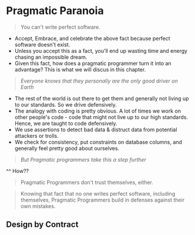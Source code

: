 # Pragmatic Paranoia

> You can't write perfect software.

- Accept, Embrace, and celebrate the above fact because perfect software doesn't exist.
- Unless you accept this as a fact, you'll end up wasting time and energy chasing an impossible dream.
- Given this fact, how does a pragmatic programmer turn it into an advantage? This is what we will discus in this chapter.

> _*Everyone knows that they personally are the only good driver on Earth*_

- The rest of the world is out there to get them and generally not living up to our standards. So we drive defensively.
- The analogy with coding is pretty obvious. A lot of times we work on other people's code - code that might not live up to our high standards. Hence, we are taught to code defensively.
- We use assertions to detect bad data & distruct data from potential attackers or trolls.
- We check for consistency, put constraints on database columns, and generally feel pretty good about ourselves.

> _*But Pragmatic programmers take this a step further*_

^^ How??

> Pragmatic Programmers don't trust themselves, either.

> Knowing that fact that no one writes perfect software, including themselves, Pragmatic Programmers build in defenses against their own mistakes.

## Design by Contract

